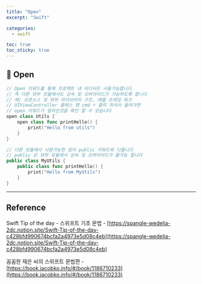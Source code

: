 ```yaml
---
title: "Open"
excerpt: "Swift"

categories:
  - swift

toc: true
toc_sticky: true
---
```


## 🔷 Open

```swift
// Open 키워드를 통해 프로젝트 내 어디서든 사용가능합니다
// 즉 다른 외부 모듈에서도 상속 및 오버라이드가 가능하도록 합니다
// 예) 오픈소스 및 외부 라이브러리 구조, 애플 프레임 워크
// UIViewController 클래스 명 cmd + 클릭 하셔서 들어가면
// open 키워드가 달라진것을 확인 할 수 있습니다
open class Utils {
	open class func printHello() {
		print("Hello from utils")
	}
}

// 다른 모듈에서 사용가능한 점이 public 키워드와 다릅니다
// public 은 외부 모듈에서 상속 및 오버라이드가 불가능 합니다
public class MyUtils {
	public class func printHello() {
		print("Hello from MyUtils")
	}
}
```

---

<!-- 🔶 🔷 📌 🔑 👉 -->

## Reference

Swift Tip of the day - 스위프트 기초 문법 - [https://spangle-wedelia-2dc.notion.site/Swift-Tip-of-the-day-c428bfd990674bcfa2a4973e5d08c4eb](https://spangle-wedelia-2dc.notion.site/Swift-Tip-of-the-day-c428bfd990674bcfa2a4973e5d08c4eb)

꼼꼼한 재은 씨의 스위프트 문법편 - [https://book.jacobko.info/#/book/1186710233](https://book.jacobko.info/#/book/1186710233)
